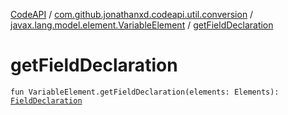 [CodeAPI](../../index.md) / [com.github.jonathanxd.codeapi.util.conversion](../index.md) / [javax.lang.model.element.VariableElement](index.md) / [getFieldDeclaration](.)

# getFieldDeclaration

`fun VariableElement.getFieldDeclaration(elements: Elements): `[`FieldDeclaration`](../../com.github.jonathanxd.codeapi.base/-field-declaration/index.md)